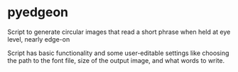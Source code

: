 # pyedgeon
Script to generate circular images that read a short phrase when held at eye level, nearly edge-on

Script has basic functionality and some user-editable settings like choosing the path to the font file, size of the output image, and what words to write.
